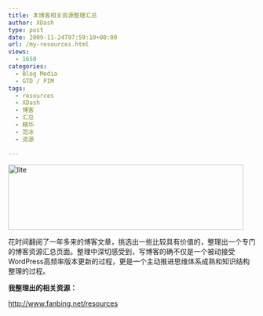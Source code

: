 ```yaml
---
title: 本博客相关资源整理汇总
author: XDash
type: post
date: 2009-11-24T07:59:10+00:00
url: /my-resources.html
views:
  - 1650
categories:
  - Blog Media
  - GTD / PIM
tags:
  - resources
  - XDash
  - 博客
  - 汇总
  - 精华
  - 范冰
  - 资源

---
```

<img loading="lazy" decoding="async" class="alignnone size-full wp-image-2042" title="lite" src="http://www.fanbing.net/wp-content/uploads/2009/11/selling-indirectly1.jpg" alt="lite" width="479" height="133" srcset="http://xdash.one/wp-content/uploads/2009/11/selling-indirectly1.jpg 479w, http://xdash.one/wp-content/uploads/2009/11/selling-indirectly1-300x83.jpg 300w" sizes="(max-width: 479px) 100vw, 479px" />

花时间翻阅了一年多来的博客文章，挑选出一些比较具有价值的，整理出一个专门的博客资源汇总页面。整理中深切感受到，写博客的确不仅是一个被动接受WordPress高频率版本更新的过程，更是一个主动推进思维体系成熟和知识结构整理的过程。

**我整理出的相关资源：**

<a href="http://www.fanbing.net/resources" target="_blank">http://www.fanbing.net/resources</a>